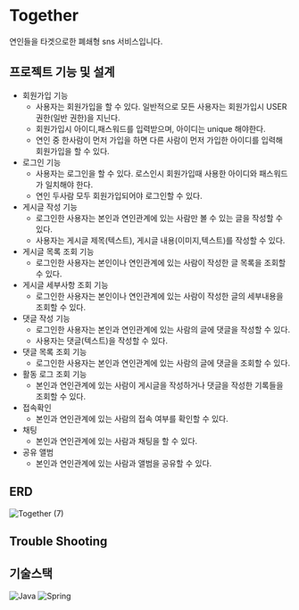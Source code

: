 # Together
연인들을 타겟으로한 폐쇄형 sns 서비스입니다.

## 프로젝트 기능 및 설계

* 회원가입 기능
  * 사용자는 회원가입을 할 수 있다. 일반적으로 모든 사용자는 회원가입시 USER 권한(일반 권한)을 지닌다.
  * 회원가입시 아이디,패스워드를 입력받으며, 아이디는 unique 해야한다.
  * 연인 중 한사람이 먼저 가입을 하면 다른 사람이 먼저 가입한 아이디를 입력해 회원가입을 할 수 있다.
* 로그인 기능
  * 사용자는 로그인을 할 수 있다. 로스인시 회원가입때 사용한 아이디와 패스워드가 일치해야 한다.
  * 연인 두사람 모두 회원가입되어야 로그인할 수 있다.
* 게시글 작성 기능
  * 로그인한 사용자는 본인과 연인관계에 있는 사람만 볼 수 있는 글을 작성할 수 있다.
  * 사용자는 게시글 제목(텍스트), 게시글 내용(이미지,텍스트)를 작성할 수 있다.
* 게시글 목록 조회 기능
  * 로그인한 사용자는 본인이나 연인관계에 있는 사람이 작성한 글 목록을 조회할 수 있다.
* 게시글 세부사항 조회 기능
  * 로그인한 사용자는 본인이나 연인관계에 있는 사람이 작성한 글의 세부내용을 조회할 수 있다.
* 댓글 작성 기능
  * 로그인한 사용자는 본인과 연인관계에 있는 사람의 글에 댓글을 작성할 수 있다.
  * 사용자는 댓글(텍스트)을 작성할 수 있다.  
* 댓글 목록 조회 기능
  * 로그인한 사용자는 본인과 연인관계에 있는 사람의 글에 댓글을 조회할 수 있다.
* 활동 로그 조회 기능
  * 본인과 연인관계에 있는 사람이 게시글을 작성하거나 댓글을 작성한 기록들을 조회할 수 있다.
* 접속확인
  * 본인과 연인관계에 있는 사람의 접속 여부를 확인할 수 있다.
* 채팅
  * 본인과 연인관계에 있는 사람과 채팅을 할 수 있다.
* 공유 앨범
  * 본인과 연인관계에 있는 사람과 앨범을 공유할 수 있다.

## ERD
![Together (7)](https://github.com/user-attachments/assets/51e9156a-10d7-453f-bd65-373dcef22aff)

## Trouble Shooting

## 기술스택
![Java](https://img.shields.io/badge/java-%23ED8B00.svg?style=for-the-badge&logo=openjdk&logoColor=white) 
![Spring](https://img.shields.io/badge/spring-%236DB33F.svg?style=for-the-badge&logo=spring&logoColor=white)
